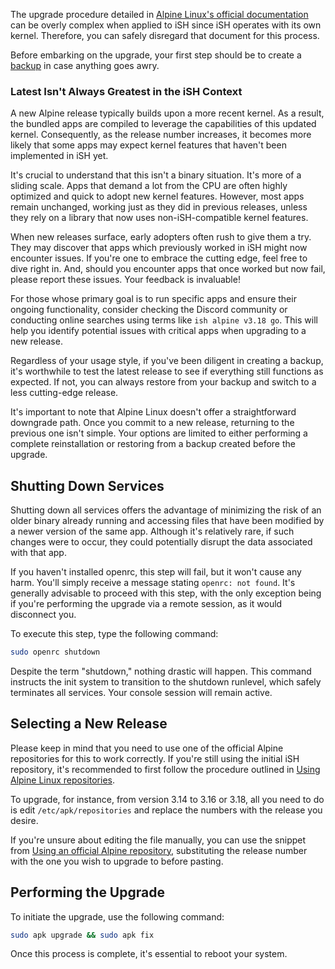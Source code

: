 The upgrade procedure detailed in [Alpine Linux's official documentation](https://wiki.alpinelinux.org/wiki/Upgrading_Alpine) can be overly complex when applied to iSH since iSH operates with its own kernel. Therefore, you can safely disregard that document for this process.

Before embarking on the upgrade, your first step should be to create a [backup](Making-a-backup) in case anything goes awry.

### Latest Isn't Always Greatest in the iSH Context

A new Alpine release typically builds upon a more recent kernel. As a result, the bundled apps are compiled to leverage the capabilities of this updated kernel. Consequently, as the release number increases, it becomes more likely that some apps may expect kernel features that haven't been implemented in iSH yet.

It's crucial to understand that this isn't a binary situation. It's more of a sliding scale. Apps that demand a lot from the CPU are often highly optimized and quick to adopt new kernel features. However, most apps remain unchanged, working just as they did in previous releases, unless they rely on a library that now uses non-iSH-compatible kernel features.

When new releases surface, early adopters often rush to give them a try. They may discover that apps which previously worked in iSH might now encounter issues. If you're one to embrace the cutting edge, feel free to dive right in. And, should you encounter apps that once worked but now fail, please report these issues. Your feedback is invaluable!

For those whose primary goal is to run specific apps and ensure their ongoing functionality, consider checking the Discord community or conducting online searches using terms like `ish alpine v3.18 go`. This will help you identify potential issues with critical apps when upgrading to a new release.

Regardless of your usage style, if you've been diligent in creating a backup, it's worthwhile to test the latest release to see if everything still functions as expected. If not, you can always restore from your backup and switch to a less cutting-edge release.

It's important to note that Alpine Linux doesn't offer a straightforward downgrade path. Once you commit to a new release, returning to the previous one isn't simple. Your options are limited to either performing a complete reinstallation or restoring from a backup created before the upgrade.

## Shutting Down Services

Shutting down all services offers the advantage of minimizing the risk of an older binary already running and accessing files that have been modified by a newer version of the same app. Although it's relatively rare, if such changes were to occur, they could potentially disrupt the data associated with that app.

If you haven't installed openrc, this step will fail, but it won't cause any harm. You'll simply receive a message stating `openrc: not found`. It's generally advisable to proceed with this step, with the only exception being if you're performing the upgrade via a remote session, as it would disconnect you.

To execute this step, type the following command:

```sh
sudo openrc shutdown
```

Despite the term "shutdown," nothing drastic will happen. This command instructs the init system to transition to the shutdown runlevel, which safely terminates all services. Your console session will remain active.

## Selecting a New Release

Please keep in mind that you need to use one of the official Alpine repositories for this to work correctly. If you're still using the initial iSH repository, it's recommended to first follow the procedure outlined in [Using Alpine Linux repositories](Using-Alpine-Linux-repositories).

To upgrade, for instance, from version 3.14 to 3.16 or 3.18, all you need to do is edit `/etc/apk/repositories` and replace the numbers with the release you desire.

If you're unsure about editing the file manually, you can use the snippet from [Using an official Alpine repository](Using-Alpine-Linux-repositories#use-an-official-alpine-repository), substituting the release number with the one you wish to upgrade to before pasting.

## Performing the Upgrade

To initiate the upgrade, use the following command:

```sh
sudo apk upgrade && sudo apk fix
```

Once this process is complete, it's essential to reboot your system.